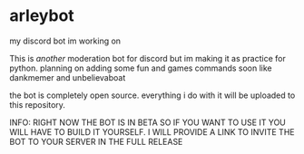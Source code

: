 # arleybot
my discord bot im working on

This is *another* moderation bot for discord but im making it as practice for python. planning on adding some fun and games commands soon like dankmemer and unbelievaboat

the bot is completely open source. everything i do with it will be uploaded to this repository.



INFO: RIGHT NOW THE BOT IS IN BETA SO IF YOU WANT TO USE IT YOU WILL HAVE TO BUILD IT YOURSELF. I WILL PROVIDE A LINK TO INVITE THE BOT TO YOUR SERVER IN THE FULL RELEASE
